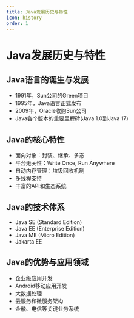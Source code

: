 ```yaml
---
title: Java发展历史与特性
icon: history
order: 1
---
```


# Java发展历史与特性

## Java语言的诞生与发展

- 1991年，Sun公司的Green项目
- 1995年，Java语言正式发布
- 2009年，Oracle收购Sun公司
- Java各个版本的重要里程碑(Java 1.0到Java 17)

## Java的核心特性

- 面向对象：封装、继承、多态
- 平台无关性：Write Once, Run Anywhere
- 自动内存管理：垃圾回收机制
- 多线程支持
- 丰富的API和生态系统

## Java的技术体系

- Java SE (Standard Edition)
- Java EE (Enterprise Edition)
- Java ME (Micro Edition)
- Jakarta EE

## Java的优势与应用领域

- 企业级应用开发
- Android移动应用开发
- 大数据处理
- 云服务和微服务架构
- 金融、电信等关键业务系统
